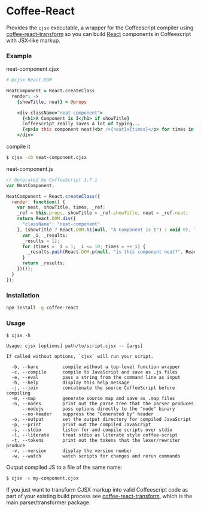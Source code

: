 # Coffee-React

Provides the `cjsx` executable, a wrapper for the Coffeescript compiler using [coffee-react-transform](https://github.com/jsdf/coffee-react-transform) so you can build [React](http://facebook.github.io/react/) components in Coffeescript with JSX-like markup.

### Example

neat-component.cjsx
```coffee
# @cjsx React.DOM 

NeatComponent = React.createClass
  render: ->
    {showTitle, neat} = @props

    <div className="neat-component">
      {<h1>A Component is I</h1> if showTitle}
      Coffeescript really saves a lot of typing...
      {<p>is this component neat?<br />{neat}x{times}</p> for times in [1..10]}
    </div>
```

compile it
```bash
$ cjsx -cb neat-component.cjsx
```

neat-component.js
```js
// Generated by CoffeeScript 1.7.1
var NeatComponent;

NeatComponent = React.createClass({
  render: function() {
    var neat, showTitle, times, _ref;
    _ref = this.props, showTitle = _ref.showTitle, neat = _ref.neat;
    return React.DOM.div({
      "className": "neat-component"
    }, (showTitle ? React.DOM.h1(null, "A Component is I") : void 0), "Coffeescript really saves a lot of typing...", (function() {
      var _i, _results;
      _results = [];
      for (times = _i = 1; _i <= 10; times = ++_i) {
        _results.push(React.DOM.p(null, "is this component neat?", React.DOM.br(null), neat, "x", times));
      }
      return _results;
    })());
  }
});
```

### Installation
```bash
npm install -g coffee-react
```

### Usage

```
$ cjsx -h 

Usage: cjsx [options] path/to/script.cjsx -- [args]

If called without options, `cjsx` will run your script.

  -b, --bare         compile without a top-level function wrapper
  -c, --compile      compile to JavaScript and save as .js files
  -e, --eval         pass a string from the command line as input
  -h, --help         display this help message
  -j, --join         concatenate the source CoffeeScript before compiling
  -m, --map          generate source map and save as .map files
  -n, --nodes        print out the parse tree that the parser produces
      --nodejs       pass options directly to the "node" binary
      --no-header    suppress the "Generated by" header
  -o, --output       set the output directory for compiled JavaScript
  -p, --print        print out the compiled JavaScript
  -s, --stdio        listen for and compile scripts over stdio
  -l, --literate     treat stdio as literate style coffee-script
  -t, --tokens       print out the tokens that the lexer/rewriter produce
  -v, --version      display the version number
  -w, --watch        watch scripts for changes and rerun commands

```

Output compiled JS to a file of the same name:
```bash
$ cjsx -c my-component.cjsx
```

If you just want to transform CJSX markup into valid Coffeescript code as part of your existing build process see [coffee-react-transform](https://github.com/jsdf/coffee-react-transform), which is the main parser/transformer package.
